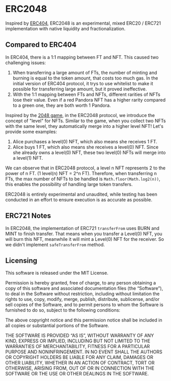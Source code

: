 # ERC2048
Inspired by [ERC404](https://github.com/Pandora-Labs-Org/erc404), ERC2048 is an experimental, mixed ERC20 / ERC721 implementation with native liquidity and fractionalization.

## Compared to ERC404
In ERC404, there is a 1:1 mapping between FT and NFT. This caused two challenging issues:

1. When transferring a large amount of FTs, the number of minting and burning is equal to the token amount, that costs too much gas. In the initial version of ERC404 protocol, it trys to use whitelist to make it possible for transferring large amount, but it proved ineffective.
2. With the 1:1 mapping between FTs and NFTs, different rarities of NFTs lose their value. Even if a red Pandora NFT has a higher rarity compared to a green one, they are both worth 1 Pandora.

Inspired by the [2048 game](https://en.wikipedia.org/wiki/2048_(video_game)), in the ERC2048 protocol, we introduce the concept of "level" for NFTs. Similar to the game, when you collect two NFTs with the same level, they automatically merge into a higher level NFT! Let's provide some examples:

1. Alice purchases a level(0) NFT, which also means she receives 1 FT.
2. Alice buys 1 FT, which also means she receives a level(0) NFT. Since she already owns a level(0) NFT, these two level(0) NFTs will merge into a level(1) NFT.

We can observe that in ERC2048 protocol, a level n NFT represents 2 to the power of n FT. (1 level(n) NFT = 2^n FT). Therefore, when transferring n FTs, the max number of NFTs to be handled is `Math.floor(Math.log2(n))`, this enables the possibility of handling large token transfers.

ERC2048 is entirely experimental and unaudited, while testing has been conducted in an effort to ensure execution is as accurate as possible.

## ERC721 Notes
In ERC2048, the implementation of ERC721 `transferFrom` uses BURN and MINT to finish transfer. That means when you transfer a Level(0) NFT, you will burn this NFT, meanwhile it will mint a Level(0) NFT for the receiver. So we didn't implement `safeTransferFrom` method.

## Licensing
This software is released under the MIT License.

Permission is hereby granted, free of charge, to any person obtaining a copy of this software and associated documentation files (the “Software”), to deal in the Software without restriction, including without limitation the rights to use, copy, modify, merge, publish, distribute, sublicense, and/or sell copies of the Software, and to permit persons to whom the Software is furnished to do so, subject to the following conditions:

The above copyright notice and this permission notice shall be included in all copies or substantial portions of the Software.

THE SOFTWARE IS PROVIDED “AS IS”, WITHOUT WARRANTY OF ANY KIND, EXPRESS OR IMPLIED, INCLUDING BUT NOT LIMITED TO THE WARRANTIES OF MERCHANTABILITY, FITNESS FOR A PARTICULAR PURPOSE AND NONINFRINGEMENT. IN NO EVENT SHALL THE AUTHORS OR COPYRIGHT HOLDERS BE LIABLE FOR ANY CLAIM, DAMAGES OR OTHER LIABILITY, WHETHER IN AN ACTION OF CONTRACT, TORT OR OTHERWISE, ARISING FROM, OUT OF OR IN CONNECTION WITH THE SOFTWARE OR THE USE OR OTHER DEALINGS IN THE SOFTWARE.
